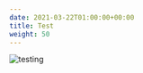 ```yaml
---
date: 2021-03-22T01:00:00+00:00
title: Test
weight: 50
---
```


![testing](/en/Documentation/Installation/testing/images/testing.jpg?width=100%)
